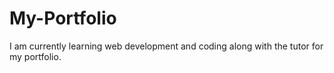 # My-Portfolio
I am currently learning web development and coding along with the tutor for my portfolio.
